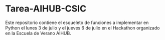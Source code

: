 # Tarea-AIHUB-CSIC

Este repositorio contiene el esqueleto de funciones a implementar en Python el lunes 3 de julio y el jueves 6 de julio en el Hackathon organizado en la Escuela de Verano AIHUB.
